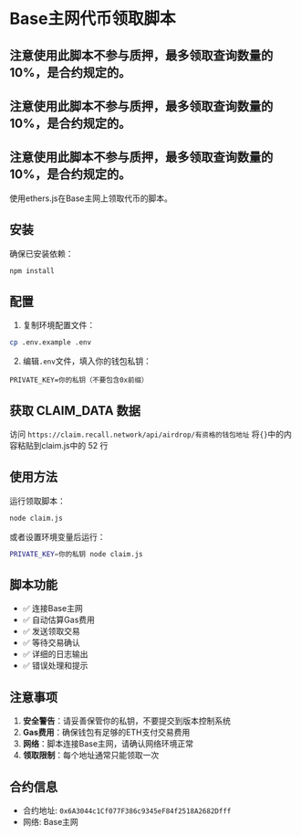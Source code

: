 # Base主网代币领取脚本

## 注意使用此脚本不参与质押，最多领取查询数量的10%，是合约规定的。
## 注意使用此脚本不参与质押，最多领取查询数量的10%，是合约规定的。
## 注意使用此脚本不参与质押，最多领取查询数量的10%，是合约规定的。


使用ethers.js在Base主网上领取代币的脚本。

## 安装

确保已安装依赖：

```bash
npm install
```

## 配置

1. 复制环境配置文件：
```bash
cp .env.example .env
```

2. 编辑`.env`文件，填入你的钱包私钥：
```
PRIVATE_KEY=你的私钥（不要包含0x前缀）
```

## 获取 CLAIM_DATA 数据
访问 `https://claim.recall.network/api/airdrop/有资格的钱包地址`
将`{}`中的内容粘贴到claim.js中的 52 行
## 使用方法

运行领取脚本：

```bash
node claim.js
```

或者设置环境变量后运行：

```bash
PRIVATE_KEY=你的私钥 node claim.js
```

## 脚本功能

- ✅ 连接Base主网
- ✅ 自动估算Gas费用
- ✅ 发送领取交易
- ✅ 等待交易确认
- ✅ 详细的日志输出
- ✅ 错误处理和提示

## 注意事项

1. **安全警告**：请妥善保管你的私钥，不要提交到版本控制系统
2. **Gas费用**：确保钱包有足够的ETH支付交易费用
3. **网络**：脚本连接Base主网，请确认网络环境正常
4. **领取限制**：每个地址通常只能领取一次

## 合约信息

- 合约地址: `0x6A3044c1Cf077F386c9345eF84f2518A2682Dfff`
- 网络: Base主网